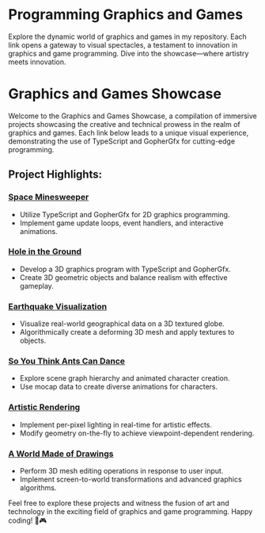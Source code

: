 # Programming Graphics and Games
Explore the dynamic world of graphics and games in my repository. Each link opens a gateway to visual spectacles, a testament to innovation in graphics and game programming. Dive into the showcase—where artistry meets innovation.

# Graphics and Games Showcase

Welcome to the Graphics and Games Showcase, a compilation of immersive projects showcasing the creative and technical prowess in the realm of graphics and games. Each link below leads to a unique visual experience, demonstrating the use of TypeScript and GopherGfx for cutting-edge programming.

## Project Highlights:

### [Space Minesweeper](https://csci-4611-spring-2023.github.io/assignment-1-Mohammed-Alharrasi/)
- Utilize TypeScript and GopherGfx for 2D graphics programming.
- Implement game update loops, event handlers, and interactive animations.

### [Hole in the Ground](https://csci-4611-spring-2023.github.io/assignment-2-Mohammed-Alharrasi/)
- Develop a 3D graphics program with TypeScript and GopherGfx.
- Create 3D geometric objects and balance realism with effective gameplay.

### [Earthquake Visualization](https://csci-4611-spring-2023.github.io/assignment-3-Mohammed-Alharrasi/)
- Visualize real-world geographical data on a 3D textured globe.
- Algorithmically create a deforming 3D mesh and apply textures to objects.

### [So You Think Ants Can Dance](https://csci-4611-spring-2023.github.io/assignment-4-Mohammed-Alharrasi/)
- Explore scene graph hierarchy and animated character creation.
- Use mocap data to create diverse animations for characters.

### [Artistic Rendering](https://csci-4611-spring-2023.github.io/assignment-5-Mohammed-Alharrasi/)
- Implement per-pixel lighting in real-time for artistic effects.
- Modify geometry on-the-fly to achieve viewpoint-dependent rendering.

### [A World Made of Drawings](https://csci-4611-spring-2023.github.io/assignment-6-Mohammed-Alharrasi/)
- Perform 3D mesh editing operations in response to user input.
- Implement screen-to-world transformations and advanced graphics algorithms.

Feel free to explore these projects and witness the fusion of art and technology in the exciting field of graphics and game programming. Happy coding! 🚀🎮
